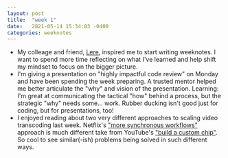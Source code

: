 ```yaml
---
layout: post
title:  "week 1"
date:   2021-05-14 15:34:03 -0400
categories: weeknotes
---
```


* My colleage and friend, [Lere](https://lrbr.dev/), inspired me to start writing weeknotes. I want to spend more time reflecting on what I've learned and help shift my mindset to focus on the bigger picture.
* I'm giving a presentation on "highly impactful code review" on Monday and have been spending the week preparing. A trusted mentor helped me better articulate the "why" and vision of the presentation. Learning: I'm great at communicating the tactical "how" behind a process, but the strategic "why" needs some... work. Rubber ducking isn't good just for coding, but for presentations, too!
* I enjoyed reading about two very different approaches to scaling video transcoding last week. Netflix's ["more synchronous workflows"](https://netflixtechblog.com/the-netflix-cosmos-platform-35c14d9351ad) approach is much different take from YouTube's ["build a custom chip"](https://blog.youtube/inside-youtube/new-era-video-infrastructure). So cool to see similar(-ish) problems being solved in such different ways.

